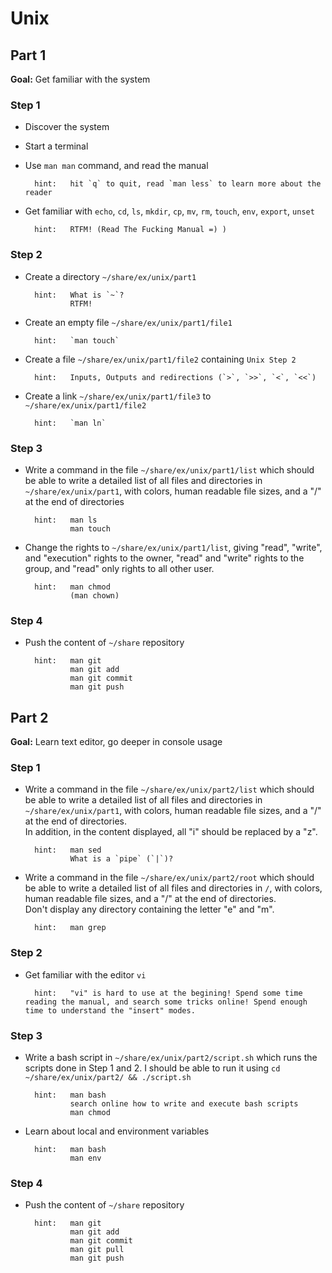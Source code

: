 # Unix

## Part 1

**Goal:** Get familiar with the system

### Step 1

- Discover the system
- Start a terminal
- Use `man man` command, and read the manual

		hint:	hit `q` to quit, read `man less` to learn more about the reader

- Get familiar with `echo`, `cd`, `ls`, `mkdir`, `cp`, `mv`, `rm`, `touch`, `env`, `export`, `unset`

		hint:	RTFM! (Read The Fucking Manual =) )

### Step 2

- Create a directory `~/share/ex/unix/part1`

		hint:	What is `~`?
				RTFM!

- Create an empty file `~/share/ex/unix/part1/file1`

		hint:	`man touch`

- Create a file `~/share/ex/unix/part1/file2` containing `Unix Step 2`

		hint:	Inputs, Outputs and redirections (`>`, `>>`, `<`, `<<`)

- Create a link `~/share/ex/unix/part1/file3` to `~/share/ex/unix/part1/file2`

		hint:	`man ln`

### Step 3

- Write a command in the file `~/share/ex/unix/part1/list` which should be able to write a detailed list of all files and directories in `~/share/ex/unix/part1`, with colors, human readable file sizes, and a "/" at the end of directories

		hint:	man ls
				man touch

- Change the rights to `~/share/ex/unix/part1/list`, giving "read", "write", and "execution" rights to the owner, "read" and "write" rights to the group, and "read" only rights to all other user.

		hint:	man chmod
				(man chown)

### Step 4

- Push the content of `~/share` repository

		hint:	man git
				man git add
				man git commit
				man git push

## Part 2

**Goal:** Learn text editor, go deeper in console usage

### Step 1

- Write a command in the file `~/share/ex/unix/part2/list` which should be able to write a detailed list of all files and directories in `~/share/ex/unix/part1`, with colors, human readable file sizes, and a "/" at the end of directories.<br>In addition, in the content displayed, all "i" should be replaced by a "z".

		hint:	man sed
				What is a `pipe` (`|`)?

- Write a command in the file `~/share/ex/unix/part2/root` which should be able to write a detailed list of all files and directories in `/`, with colors, human readable file sizes, and a "/" at the end of directories.<br>Don't display any directory containing the letter "e" and "m".

		hint:	man grep

### Step 2

- Get familiar with the editor `vi`

		hint:	"vi" is hard to use at the begining! Spend some time reading the manual, and search some tricks online! Spend enough time to understand the "insert" modes.

### Step 3

- Write a bash script in `~/share/ex/unix/part2/script.sh` which runs the scripts done in Step 1 and 2. I should be able to run it using `cd ~/share/ex/unix/part2/ && ./script.sh`

		hint:	man bash
				search online how to write and execute bash scripts
				man chmod

- Learn about local and environment variables

		hint:	man bash
				man env

### Step 4

- Push the content of `~/share` repository

		hint:	man git
				man git add
				man git commit
				man git pull
				man git push
